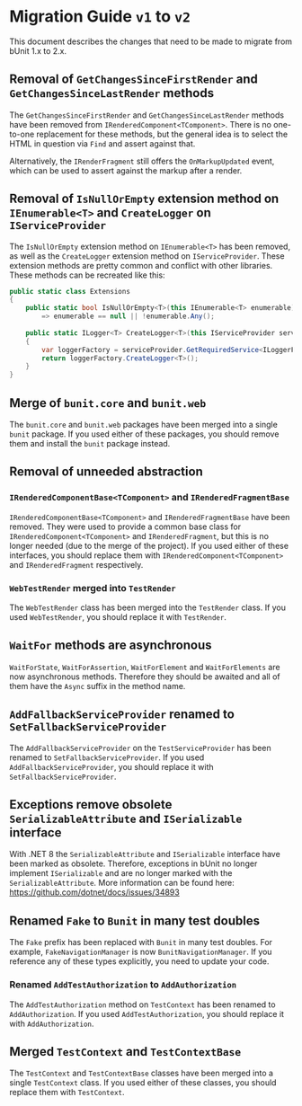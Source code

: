# Migration Guide `v1` to `v2`
This document describes the changes that need to be made to migrate from bUnit 1.x to 2.x.

## Removal of `GetChangesSinceFirstRender` and `GetChangesSinceLastRender` methods
The `GetChangesSinceFirstRender` and `GetChangesSinceLastRender` methods have been removed from `IRenderedComponent<TComponent>`. There is no one-to-one replacement for these methods, but the general idea is to select the HTML in question via `Find` and assert against that.

Alternatively, the `IRenderFragment` still offers the `OnMarkupUpdated` event, which can be used to assert against the markup after a render.

## Removal of `IsNullOrEmpty` extension method on `IEnumerable<T>` and `CreateLogger` on `IServiceProvider`
The `IsNullOrEmpty` extension method on `IEnumerable<T>` has been removed, as well as the `CreateLogger` extension method on `IServiceProvider`. These extension methods are pretty common and conflict with other libraries. These methods can be recreated like this:

```csharp
public static class Extensions
{
    public static bool IsNullOrEmpty<T>(this IEnumerable<T> enumerable)
        => enumerable == null || !enumerable.Any();
    
    public static ILogger<T> CreateLogger<T>(this IServiceProvider serviceProvider)
    {
        var loggerFactory = serviceProvider.GetRequiredService<ILoggerFactory>() ?? NullLoggerFactory.Instance;
        return loggerFactory.CreateLogger<T>();
    }
}
```

## Merge of `bunit.core` and `bunit.web`
The `bunit.core` and `bunit.web` packages have been merged into a single `bunit` package. If you used either of these packages, you should remove them and install the `bunit` package instead.

## Removal of unneeded abstraction

### `IRenderedComponentBase<TComponent>` and `IRenderedFragmentBase`
`IRenderedComponentBase<TComponent>` and `IRenderedFragmentBase` have been removed. They were used to provide a common base class for `IRenderedComponent<TComponent>` and `IRenderedFragment`, but this is no longer needed (due to the merge of the project). If you used either of these interfaces, you should replace them with `IRenderedComponent<TComponent>` and `IRenderedFragment` respectively.

### `WebTestRender` merged into `TestRender`
The `WebTestRender` class has been merged into the `TestRender` class. If you used `WebTestRender`, you should replace it with `TestRender`.

## `WaitFor` methods are asynchronous
`WaitForState`, `WaitForAssertion`, `WaitForElement` and `WaitForElements` are now asynchronous methods. Therefore they should be awaited and all of them have the `Async` suffix in the method name.

## `AddFallbackServiceProvider` renamed to `SetFallbackServiceProvider`
The `AddFallbackServiceProvider` on the `TestServiceProvider` has been renamed to `SetFallbackServiceProvider`. If you used `AddFallbackServiceProvider`, you should replace it with `SetFallbackServiceProvider`.

## Exceptions remove obsolete `SerializableAttribute` and `ISerializable` interface
With .NET 8 the `SerializableAttribute` and `ISerializable` interface have been marked as obsolete. Therefore, exceptions in bUnit no longer implement `ISerializable` and are no longer marked with the `SerializableAttribute`. More information can be found here: https://github.com/dotnet/docs/issues/34893

## Renamed `Fake` to `Bunit` in many test doubles
The `Fake` prefix has been replaced with `Bunit` in many test doubles. For example, `FakeNavigationManager` is now `BunitNavigationManager`. If you reference any of these types explicitly, you need to update your code.

### Renamed `AddTestAuthorization` to `AddAuthorization`
The `AddTestAuthorization` method on `TestContext` has been renamed to `AddAuthorization`. If you used `AddTestAuthorization`, you should replace it with `AddAuthorization`.

## Merged `TestContext` and `TestContextBase`
The `TestContext` and `TestContextBase` classes have been merged into a single `TestContext` class. If you used either of these classes, you should replace them with `TestContext`.